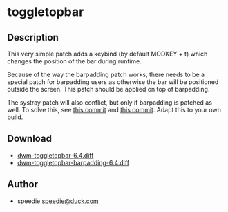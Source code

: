 toggletopbar
============

Description
-----------
This very simple patch adds a keybind (by default MODKEY + t) which changes the position of the bar during runtime.

Because of the way the barpadding patch works, there needs to be a special patch for barpadding users as otherwise the bar will be positioned outside the screen. This patch should be applied on top of barpadding.

The systray patch will also conflict, but only if barpadding is patched as well. To solve this, see [this commit](https://codeberg.org/speedie/speedwm/commit/0b9551fffe868c2efac6b3639443073c967d895c.patch) and [this commit](https://codeberg.org/speedie/speedwm/commit/1003d20915b7fab1492e3b7ea1c5038fa11ad324.patch). Adapt this to your own build.

Download
--------
* [dwm-toggletopbar-6.4.diff](dwm-toggletopbar-6.4.diff)
* [dwm-toggletopbar-barpadding-6.4.diff](dwm-toggletopbar-barpadding-6.4.diff)

Author
------
* speedie <speedie@duck.com>
